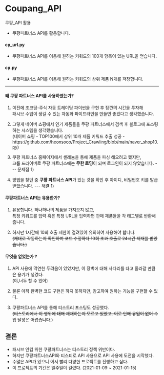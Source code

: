 # Coupang_API
쿠팡_API 활용


- 쿠팡파트너스 API를 활용합니다.

#### cp_url.py
- 쿠팡파트너스 API를 이용해 원하는 키워드의 100개 항목이 있는 URL을 얻습니다.

#### cp.py
- 쿠팡파트너스 API를 이용해 원하는 키워드의 상위 제품 N개를 저장합니다.

***

#### 왜 쿠팡 파트너스 API를 사용하였는가?

1. 이전에 조코딩-주식 자동 트레이딩 파이썬을 구현 후 잠깐의 시간을 투자해        
   패시브 수입이 생길 수 있는 자동화 파이프라인을 만들면 좋겠다고 생각했습니다. 

2. 그렇게 네이버 쇼핑에서 인기 제품들을 쿠팡 파트너스에서 검색 후 블로그에 포스팅하는 시스템을 생각했습니다.  
   (네이버 쇼핑 - TOP100에서 상위 10개 제품 키워드 추출 성공 - https://github.com/heonsooo/Project_Crawling/blob/main/naver_shop10.py)     

3. 쿠팡 파트너스 홈페이지에서 셀레늄을 통해 제품을 파싱 해오려고 했지만,           
   크롬 드라이버로 쿠팡 파트너스에는 **무한 로딩**이 되며 로그인이 되지 않았습니다. --- 문제점 1)   

4. 방법을 찾던 중 **쿠팡 파트너스 API**가 있는 것을 확인 후 아이디, 비밀번호 키를 발급받았습니다. --- 해결 1)


#### 쿠팡파트너스 API는 유용한가?  
1. 유용합니다. 하나하나의 제품을 가져오지 않고,  
   특정 키워드를 입력 혹은 특정 URL을 입력하면 판매 제품들을 각 태그별로 반환해 줍니다.  

2. 하지만 1시간에 10회 호출 제한이 걸려있어 유의하여 사용해야 합니다.    
   ~~(제대로 작동하는지 확인하며 코드 수정하다 10회 초과 호출로 24시간 제재를 받았습니다.)~~ 
      
#### 무엇을 얻었는가 ? 

1. API 사용에 막연한 두려움이 있었지만, 이 장벽에 대해 사다리를 타고 올라갈 만큼은 용기가 생겼다.   
   (야,너두 할 수 있어)   
        
2. 물론 아직 완벽한 코드 구현은 하지 못하지만, 참고하여 원하는 기능을 구현할 수 있다.   
   
3.  쿠팡파트너스 API를 통해 티스토리 포스팅도 성공했다.    
   ~~(티스토리에서 이 행위에 대해 제재하는지 모르고 있었고, 이로 인해 유입이 없어 수입 달성은 어렵습니다.)~~  
   
   
## 결론

- 패시브 인컴 위한 쿠팡파트너스는 티스토리 정책 위반이다.
- 하지만 쿠팡파트너스API와 티스티로 API 사용으로 API 사용에 도전을 시작했다. 
- 수많은 API가 있으니 어서 빨리 다양한 프로젝트를 진행하고 싶다.
- 이 프로젝트의 기간은 일주일이 걸렸다. (2021-01-09 ~ 2021-01-15)
